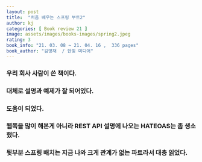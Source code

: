 ```yaml
---
layout: post
title:  "처음 배우는 스프링 부트2"
author: kj
categories: [ Book review 21 ]
image: assets/images/books-images/spring2.jpeg
rating: 3
book_info: "21. 03. 08 ~ 21. 04. 16 ,  336 pages"
book_author: "김영재  / 한빛 미디어"
---
```

### 우리 회사 사람이 쓴 책이다.

### 대체로 설명과 예제가 잘 되어있다. 

### 도움이 되었다.

### 웹쪽을 많이 해본게 아니라 REST API 설명에 나오는 HATEOAS는 좀 생소했다.

### 뒷부분 스프링 배치는 지금 나와 크게 관계가 없는 파트라서 대충 읽었다.

